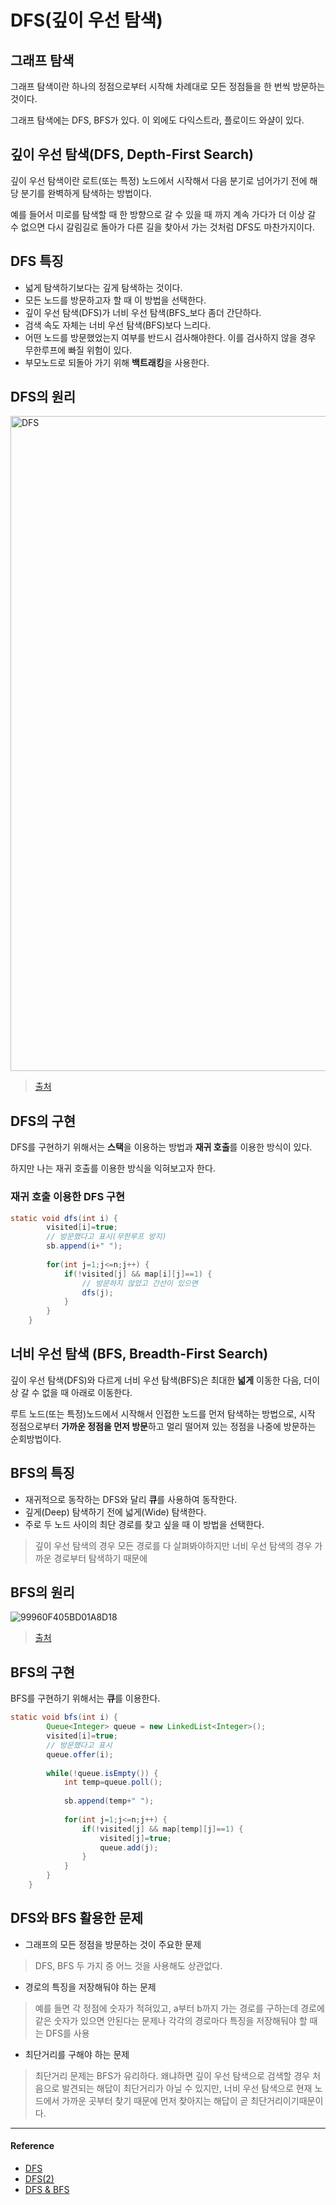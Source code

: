 # DFS(깊이 우선 탐색)

## 그래프 탐색
그래프 탐색이란 하나의 정점으로부터 시작해 차례대로 모든 정점들을 한 번씩 방문하는 것이다.

그래프 탐색에는 DFS, BFS가 있다. 이 외에도 다익스트라, 플로이드 와샬이 있다.

## 깊이 우선 탐색(DFS, Depth-First Search)
깊이 우선 탐색이란 로트(또는 특정) 노드에서 시작해서 다음 분기로 넘어가기 전에 해당 분기를 완벽하게 탐색하는 방법이다.

예를 들어서 미로를 탐색할 때 한 방향으로 갈 수 있을 때 까지 계속 가다가 더 이상 갈 수 없으면 다시 갈림길로 돌아가 다른 길을 찾아서 가는 것처럼 DFS도 마찬가지이다.

## DFS 특징
- 넓게 탐색하기보다는 깊게 탐색하는 것이다.
- 모든 노드를 방문하고자 할 때 이 방법을 선택한다.
- 깊이 우선 탐색(DFS)가 너비 우선 탐색(BFS_보다 좀더 간단하다.
- 검색 속도 자체는 너비 우선 탐색(BFS)보다 느리다.
- 어떤 노드를 방문했었는지 여부를 반드시 검사해야한다. 이를 검사하지 않을 경우 무한루프에 빠질 위험이 있다.
- 부모노드로 되돌아 가기 위해 **백트래킹**을 사용한다.

## DFS의 원리
<img width="1048" alt="DFS" src="https://user-images.githubusercontent.com/43868540/149466540-8572f1c2-7141-4fcb-9cf9-558c92876544.png">

> [출처](https://bbangson.tistory.com/42) 

## DFS의 구현
DFS를 구현하기 위해서는 **스택**을 이용하는 방법과 **재귀 호출**를 이용한 방식이 있다.

하지만 나는 재귀 호출를 이용한 방식을 익혀보고자 한다.

### 재귀 호출 이용한 DFS 구현
```java
static void dfs(int i) {
		visited[i]=true;
        // 방문했다고 표시(무한루프 방지)
		sb.append(i+" ");
		
		for(int j=1;j<=n;j++) {
			if(!visited[j] && map[i][j]==1) {    
                // 방문하지 않았고 간선이 있으면
				dfs(j);
			}
		}
	}
```

## 너비 우선 탐색 (BFS, Breadth-First Search)
깊이 우선 탐색(DFS)와 다르게 너비 우선 탐색(BFS)은 최대한 **넓게** 이동한 다음, 더이상 갈 수 없을 때 아래로 이동한다.

루트 노드(또는 특정)노드에서 시작해서 인접한 노드를 먼저 탐색하는 방법으로, 시작 정점으로부터 **가까운 정점을 먼저 방문**하고 멀리 떨어져 있는 정점을 나중에 방문하는 순회방법이다. 

## BFS의 특징
- 재귀적으로 동작하는 DFS와 달리 **큐**를 사용하여 동작한다.
- 깊게(Deep) 탐색하기 전에 넓게(Wide) 탐색한다.
- 주로 두 노드 사이의 최단 경로를 찾고 싶을 때 이 방법을 선택한다. 
> 깊이 우선 탐색의 경우 모든 경로를 다 살펴봐야하지만 너비 우선 탐색의 경우 가까운 경로부터 탐색하기 때문에

## BFS의 원리
![99960F405BD01A8D18](https://user-images.githubusercontent.com/43868540/149468085-63473ee3-5cf4-4fe0-bde1-ab9f552181d5.png)

> [출처](https://bbangson.tistory.com/42)

## BFS의 구현
BFS를 구현하기 위해서는 **큐**를 이용한다.

```java
static void bfs(int i) {
		Queue<Integer> queue = new LinkedList<Integer>();
		visited[i]=true;
        // 방문했다고 표시
		queue.offer(i);
		
		while(!queue.isEmpty()) {
			int temp=queue.poll();
			
			sb.append(temp+" ");
			
			for(int j=1;j<=n;j++) {
				if(!visited[j] && map[temp][j]==1) {
					visited[j]=true;
					queue.add(j);
				}
			}
		}
	}
```

## DFS와 BFS 활용한 문제
- 그래프의 모든 정점을 방문하는 것이 주요한 문제
> DFS, BFS 두 가지 중 어느 것을 사용해도 상관없다.

- 경로의 특징을 저장해둬야 하는 문제
> 예를 들면 각 정점에 숫자가 적혀있고, a부터 b까지 가는 경로를 구하는데 경로에 같은 숫자가 있으면 안된다는 문제나 각각의 경로마다 특징을 저장해둬야 할 때는 DFS를 사용

- 최단거리를 구해야 하는 문제
> 최단거리 문제는 BFS가 유리하다. 왜냐하면 깊이 우선 탐색으로 검색할 경우 처음으로 발견되는 해답이 최단거리가 아닐 수 있지만, 너비 우선 탐색으로 현재 노드에서 가까운 곳부터 찾기 때문에 먼저 찾아지는 해답이 곧 최단거리이기때문이다. 

---- 
#### Reference 
- [DFS](https://gmlwjd9405.github.io/2018/08/14/algorithm-dfs.html)
- [DFS(2)](https://velog.io/@sohi_5/algorithmDFS)
- [DFS & BFS](https://devuna.tistory.com/32)
